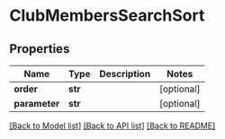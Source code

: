 # ClubMembersSearchSort

## Properties
Name | Type | Description | Notes
------------ | ------------- | ------------- | -------------
**order** | **str** |  | [optional] 
**parameter** | **str** |  | [optional] 

[[Back to Model list]](../README.md#documentation-for-models) [[Back to API list]](../README.md#documentation-for-api-endpoints) [[Back to README]](../README.md)

